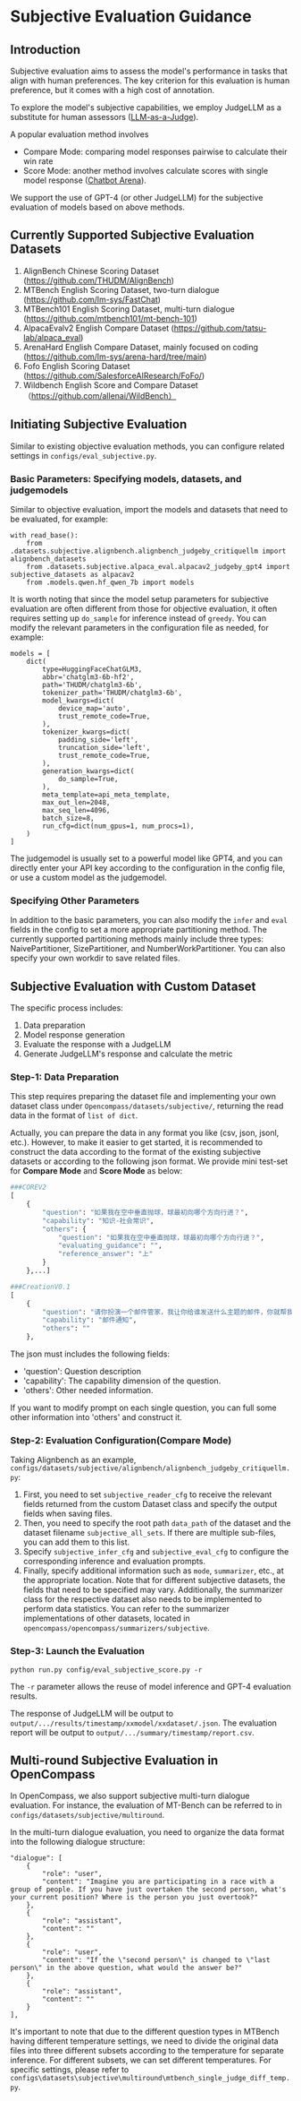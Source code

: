 # Subjective Evaluation Guidance

## Introduction

Subjective evaluation aims to assess the model's performance in tasks that align with human preferences. The key criterion for this evaluation is human preference, but it comes with a high cost of annotation.

To explore the model's subjective capabilities, we employ JudgeLLM as a substitute for human assessors ([LLM-as-a-Judge](https://arxiv.org/abs/2306.05685)).

A popular evaluation method involves

- Compare Mode: comparing model responses pairwise to calculate their win rate
- Score Mode: another method involves calculate scores with single model response ([Chatbot Arena](https://chat.lmsys.org/)).

We support the use of GPT-4 (or other JudgeLLM) for the subjective evaluation of models based on above methods.

## Currently Supported Subjective Evaluation Datasets

1. AlignBench Chinese Scoring Dataset (https://github.com/THUDM/AlignBench)
2. MTBench English Scoring Dataset, two-turn dialogue (https://github.com/lm-sys/FastChat)
3. MTBench101 English Scoring Dataset, multi-turn dialogue (https://github.com/mtbench101/mt-bench-101)
4. AlpacaEvalv2 English Compare Dataset (https://github.com/tatsu-lab/alpaca_eval)
5. ArenaHard English Compare Dataset, mainly focused on coding (https://github.com/lm-sys/arena-hard/tree/main)
6. Fofo English Scoring Dataset (https://github.com/SalesforceAIResearch/FoFo/)
7. Wildbench English Score and Compare Dataset（https://github.com/allenai/WildBench）

## Initiating Subjective Evaluation

Similar to existing objective evaluation methods, you can configure related settings in `configs/eval_subjective.py`.

### Basic Parameters: Specifying models, datasets, and judgemodels

Similar to objective evaluation, import the models and datasets that need to be evaluated, for example:

```
with read_base():
    from .datasets.subjective.alignbench.alignbench_judgeby_critiquellm import alignbench_datasets
    from .datasets.subjective.alpaca_eval.alpacav2_judgeby_gpt4 import subjective_datasets as alpacav2
    from .models.qwen.hf_qwen_7b import models
```

It is worth noting that since the model setup parameters for subjective evaluation are often different from those for objective evaluation, it often requires setting up `do_sample` for inference instead of `greedy`. You can modify the relevant parameters in the configuration file as needed, for example:

```
models = [
    dict(
        type=HuggingFaceChatGLM3,
        abbr='chatglm3-6b-hf2',
        path='THUDM/chatglm3-6b',
        tokenizer_path='THUDM/chatglm3-6b',
        model_kwargs=dict(
            device_map='auto',
            trust_remote_code=True,
        ),
        tokenizer_kwargs=dict(
            padding_side='left',
            truncation_side='left',
            trust_remote_code=True,
        ),
        generation_kwargs=dict(
            do_sample=True,
        ),
        meta_template=api_meta_template,
        max_out_len=2048,
        max_seq_len=4096,
        batch_size=8,
        run_cfg=dict(num_gpus=1, num_procs=1),
    )
]
```

The judgemodel is usually set to a powerful model like GPT4, and you can directly enter your API key according to the configuration in the config file, or use a custom model as the judgemodel.

### Specifying Other Parameters

In addition to the basic parameters, you can also modify the `infer` and `eval` fields in the config to set a more appropriate partitioning method. The currently supported partitioning methods mainly include three types: NaivePartitioner, SizePartitioner, and NumberWorkPartitioner. You can also specify your own workdir to save related files.

## Subjective Evaluation with Custom Dataset

The specific process includes:

1. Data preparation
2. Model response generation
3. Evaluate the response with a JudgeLLM
4. Generate JudgeLLM's response and calculate the metric

### Step-1: Data Preparation

This step requires preparing the dataset file and implementing your own dataset class under `Opencompass/datasets/subjective/`, returning the read data in the format of `list of dict`.

Actually, you can prepare the data in any format you like (csv, json, jsonl, etc.). However, to make it easier to get started, it is recommended to construct the data according to the format of the existing subjective datasets or according to the following json format.
We provide mini test-set for **Compare Mode** and **Score Mode** as below:

```python
###COREV2
[
    {
        "question": "如果我在空中垂直抛球，球最初向哪个方向行进？",
        "capability": "知识-社会常识",
        "others": {
            "question": "如果我在空中垂直抛球，球最初向哪个方向行进？",
            "evaluating_guidance": "",
            "reference_answer": "上"
        }
    },...]

###CreationV0.1
[
    {
        "question": "请你扮演一个邮件管家，我让你给谁发送什么主题的邮件，你就帮我扩充好邮件正文，并打印在聊天框里。你需要根据我提供的邮件收件人以及邮件主题，来斟酌用词，并使用合适的敬语。现在请给导师发送邮件，询问他是否可以下周三下午15:00进行科研同步会，大约200字。",
        "capability": "邮件通知",
        "others": ""
    },
```

The json must includes the following fields:

- 'question': Question description
- 'capability': The capability dimension of the question.
- 'others': Other needed information.

If you want to modify prompt on each single question, you can full some other information into 'others' and construct it.

### Step-2: Evaluation Configuration(Compare Mode)

Taking Alignbench as an example, `configs/datasets/subjective/alignbench/alignbench_judgeby_critiquellm.py`:

1. First, you need to set `subjective_reader_cfg` to receive the relevant fields returned from the custom Dataset class and specify the output fields when saving files.
2. Then, you need to specify the root path `data_path` of the dataset and the dataset filename `subjective_all_sets`. If there are multiple sub-files, you can add them to this list.
3. Specify `subjective_infer_cfg` and `subjective_eval_cfg` to configure the corresponding inference and evaluation prompts.
4. Finally, specify additional information such as `mode`, `summarizer`, etc., at the appropriate location. Note that for different subjective datasets, the fields that need to be specified may vary. Additionally, the summarizer class for the respective dataset also needs to be implemented to perform data statistics. You can refer to the summarizer implementations of other datasets, located in `opencompass/opencompass/summarizers/subjective`.

### Step-3: Launch the Evaluation

```shell
python run.py config/eval_subjective_score.py -r
```

The `-r` parameter allows the reuse of model inference and GPT-4 evaluation results.

The response of JudgeLLM will be output to `output/.../results/timestamp/xxmodel/xxdataset/.json`.
The evaluation report will be output to `output/.../summary/timestamp/report.csv`.

## Multi-round Subjective Evaluation in OpenCompass

In OpenCompass, we also support subjective multi-turn dialogue evaluation. For instance, the evaluation of MT-Bench can be referred to in `configs/datasets/subjective/multiround`.

In the multi-turn dialogue evaluation, you need to organize the data format into the following dialogue structure:

```
"dialogue": [
    {
        "role": "user",
        "content": "Imagine you are participating in a race with a group of people. If you have just overtaken the second person, what's your current position? Where is the person you just overtook?"
    },
    {
        "role": "assistant",
        "content": ""
    },
    {
        "role": "user",
        "content": "If the \"second person\" is changed to \"last person\" in the above question, what would the answer be?"
    },
    {
        "role": "assistant",
        "content": ""
    }
],
```

It's important to note that due to the different question types in MTBench having different temperature settings, we need to divide the original data files into three different subsets according to the temperature for separate inference. For different subsets, we can set different temperatures. For specific settings, please refer to `configs\datasets\subjective\multiround\mtbench_single_judge_diff_temp.py`.
